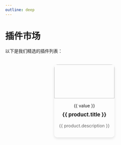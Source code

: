 ```yaml
---
outline: deep
---
```

# 插件市场

以下是我们精选的插件列表：

<script setup>
const products = [
  {
    url: '/product1',
    image: '/spark.jpg',
    title: '官方示例插件',
    description: '基于开发文档编写的规范插件，可以作为插件模板',
    tags: { official: '官方' }
  },
  {
    url: 'https://www.minebbs.com/resources/spark2-rank-q-sb.7886/',
    image: 'https://s21.ax1x.com/2024/08/23/pAFQnSJ.jpg',
    title: 'Spark2.rank',
    description: 'Q群获取游戏内可视化统计数据，离线生成分享图',
    tags: {}
  },
  {
    url: 'https://www.minebbs.com/resources/spark-motd-java.5505/',
    image: 'https://s21.ax1x.com/2024/08/23/pAFQUld.png',
    title: 'Spark.motd',
    description: '基岩/Java版服务器查询，不依赖任何api，稳定可靠的查询方式',
    tags: {}
  },
  {
    url: 'https://www.minebbs.com/resources/spark-testvanish-1-2-0.9185/',
    image: 'https://s21.ax1x.com/2024/08/24/pAF04FH.png',
    title: 'spark.testVanish',
    description: '让bot不再在您使用完全隐身时背刺您',
    tags: { }
  },
  {
    url: 'https://www.minebbs.com/resources/spark-ban-q.8331/',
    image: 'https://s21.ax1x.com/2024/08/24/pAF0aeU.jpg',
    title: 'spark.ban',
    description: '一个简单的Q群违禁词插件',
    tags: {}
  }
];
</script>

<div class="product-grid">

  <div class="product" v-for="product in products" :key="product.url">
    <a :href="product.url" class="product-image-link">
      <img :src="product.image" class="product-image">
    </a>
    <div class="product-info">
      <!-- 检查是否存在标签并渲染它们 -->
      <!-- <span v-for="(value, key) in product.tags" :key="key" :class="key">{{ value }}</span> -->
      <div v-for="(value, key) in product.tags" :key="key">
    <span :class="'tag ' + key + '-tag'">{{ value }}</span>
  </div>
      <h3 class="product-title">{{ product.title }}</h3>
      <p class="product-description">{{ product.description }}</p>
    </div>
  </div>
</div>

<style>

.product-grid {
  display: flex;
  flex-wrap: wrap;
  gap: 20px;
  justify-content: center;
  padding: 20px;
}

.product {
  flex: 0 0 calc(50% - 40px);
  border-radius: 10px;
  overflow: hidden;
  box-shadow: 0 4px 8px rgba(0, 0, 0, 0.1);
  transition: box-shadow 0.3s ease;
}

.product:hover {
  box-shadow: 0 8px 16px rgba(0, 0, 0, 0.2);
}

.product-image-link {
  display: block;
  /* 使链接填充其容器 */
  text-align: center;
  /* 确保图片水平居中 */
}

.product-image {
  width: 100%;
  aspect-ratio: 16 / 9;
  /* 设置图片宽高比为16:9 */
  object-fit: cover;
  /* 确保图片按比例填充容器 */
  transition: transform 0.3s ease;
  /* 平滑缩放动画 */
}

.product-image-link:hover .product-image {
  transform: scale(1.05);
  /* 鼠标悬浮时图片放大 */
}

.product-info {
  text-align: center;
  padding: 15px;
}

.product-title {
  margin: 0;
  padding: 10px 0;
  font-size: 1.2em;
}

.product-description {
  margin-top: 0.5em;
  color: #666;
  font-size: 1em;
}

.tag {
  display: inline-block;
  padding: 5px 10px;
  margin-bottom: 10px;
  border-radius: 20px;
  font-size: 0.8em;
  color: #fff;
}

.official-tag {
  background-color: #4CAF50;
}

.new-tag {
  background-color: #2196F3;
}

.tool-tag {
  background-color: #2196F3; 
}


.sale-tag {
  background-color: #f44336; 
}

</style>